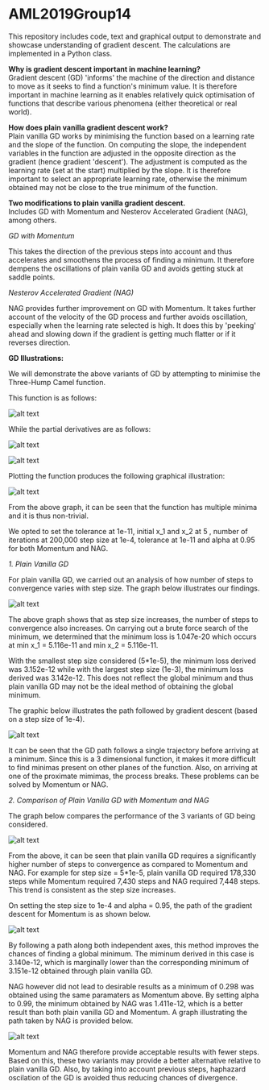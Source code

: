 # AML2019Group14
This repository includes code, text and graphical output to demonstrate and showcase understanding of gradient descent.  The calculations are implemented in a Python class.

**Why is gradient descent important in machine learning?**  
Gradient descent (GD) 'informs' the machine of the direction and distance to move as it seeks to find a function's minimum value. It is therefore important in machine learning as it enables relatively quick optimisation of functions that describe various phenomena (either theoretical or real world). 

**How does plain vanilla gradient descent work?**  
Plain vanilla GD works by minimising the function based on a learning rate and the slope of the function. On computing the slope, the independent variables in the function are adjusted in the opposite direction as the gradient (hence gradient 'descent'). The adjustment is computed as the learning rate (set at the start) multiplied by the slope. It is therefore important to select an appropriate learning rate, otherwise the minimum obtained may not be close to the true minimum of the function.

**Two modifications to plain vanilla gradient descent.**  
Includes GD with Momentum and Nesterov Accelerated Gradient (NAG), among others.

*GD with Momentum*

This takes the direction of the previous steps into account and thus accelerates and smoothens the process of finding a minimum. It therefore dempens the oscillations of plain vanila GD and avoids getting stuck at saddle points.

*Nesterov Accelerated Gradient (NAG)*

NAG provides further improvement on GD with Momentum. It takes further account of the velocity of the GD process and further avoids oscillation, especially when the learning rate selected is high. It does this by 'peeking' ahead and slowing down if the gradient is getting much flatter or if it reverses direction.

**GD Illustrations:**

We will demonstrate the above variants of GD by attempting to minimise the Three-Hump Camel function.

This function is as follows:

![alt text](Images/f(x_1,x_2).gif)

While the partial derivatives are as follows:

![alt text](differential_wrt_x_1.gif)

![alt text](differential_wrt_x_2.gif)

Plotting the function produces the following graphical illustration:

![alt text](f(x_1,x_2)_graph.png)

From the above graph, it can be seen that the function has multiple minima and it is thus non-trivial.

We opted to set the tolerance at 1e-11, initial x_1 and x_2 at 5 , number of iterations at 200,000 step size at 1e-4, tolerance at 1e-11 and alpha at 0.95 for both Momentum and NAG.

*1. Plain Vanilla GD*

For plain vanilla GD, we carried out an analysis of how number of steps to convergence varies with step size. The graph below illustrates our findings.

![alt text](GD_graph_pv.png)

The above graph shows that as step size increases, the number of steps to convergence also increases. On carrying out a brute force search of the minimum, we determined that the minimum loss is 1.047e-20 which occurs at min x_1 = 5.116e-11 and min x_2 =  5.116e-11.

With the smallest step size considered (5*1e-5), the minimum loss derived was 3.152e-12 while with the largest step size (1e-3), the minimum loss derived was 3.142e-12. This does not reflect the global minimum and thus plain vanilla GD may not be the ideal method of obtaining the global minimum.

The graphic below illustrates the path followed by gradient descent (based on a step size of 1e-4).

![alt text](GD_graph_path.png)

It can be seen that the GD path follows a single trajectory before arriving at a minimum. Since this is a 3 dimensional function, it makes it more difficult to find minimas present on other planes of the function. Also, on arriving at one of the proximate mimimas, the process breaks. These problems can be solved by Momentum or NAG.



*2. Comparison of Plain Vanilla GD with Momentum and NAG* 

The graph below compares the performance of the 3 variants of GD being considered.

![alt text](GD_graph.png)

From the above, it can be seen that plain vanilla GD requires a significantly higher number of steps to convergence as compared to Momentum and NAG. For example for step size = 5*1e-5, plain vanilla GD required 178,330 steps while Momentum required	7,430 steps and NAG required 7,448 steps. This trend is consistent as the step size increases.

On setting the step size to 1e-4 and alpha = 0.95, the path of the gradient descent for Momentum is as shown below.

![alt text](GD_graph_path_momentum.png)

By following a path along both independent axes, this method improves the chances of finding a global minimum. The miminum derived in this case is 3.140e-12, which is marginally lower than the corresponding minimum of 3.151e-12 obtained through plain vanilla GD.

NAG however did not lead to desirable results as a minimum of 0.298 was obtained using the same paramaters as Momentum above. By setting alpha to 0.99, the minimum obtained by NAG was 1.411e-12, which is a better result than both plain vanilla GD and Momentum. A graph illustrating the path taken by NAG is provided below.

![alt text](GD_graph_path_NAG.png)

Momentum and NAG therefore provide acceptable results with fewer steps. Based on this, these two variants may provide a better alternative relative to plain vanilla GD. Also, by taking into account previous steps, haphazard oscilation of the GD is avoided thus reducing chances of divergence.
